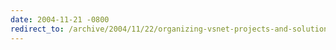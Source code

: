 ```yaml
---
date: 2004-11-21 -0800
redirect_to: /archive/2004/11/22/organizing-vsnet-projects-and-solutions.aspx/
---
```

